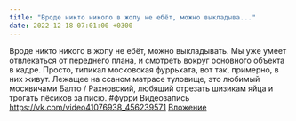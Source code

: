 ```yaml
---
title: "Вроде никто никого в жопу не ебёт, можно выкладыва..."
date: 2022-12-18 07:01:00 +0300
---
```


Вроде никто никого в жопу не ебёт, можно выкладывать.
Мы уже умеет отвлекаться от переднего плана, и смотреть вокруг основного объекта в кадре. Просто, типикал московская фуррьхата, вот так, примерно, в них живут.
Лежащее на ссаном матрасе туловище, это любимый москвичами Балто / Рахновский, любящий отрезать шизикам яйца и трогать пёсиков за писю.
#фурри
Видеозапись
<a class="vk-attach" href="https://vk.com/video41076938_456239571">https://vk.com/video41076938_456239571</a>
<a class="vk-attach" href="https://vk.com/video41076938_456239571">Вложение</a>
